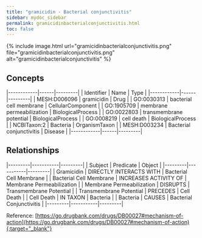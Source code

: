 ```yaml
---
title: "gramicidin - Bacterial conjunctivitis"
sidebar: mydoc_sidebar
permalink: gramicidinbacterialconjunctivitis.html
toc: false 
---
```


{% include image.html url="gramicidinbacterialconjunctivitis.png" file="gramicidinbacterialconjunctivitis.png" alt="gramicidinbacterialconjunctivitis" %}

## Concepts

|------------|------|---------|
| Identifier | Name | Type    |
|------------|------|---------|
| MESH:D006096 | gramicidin | Drug |
| GO:0030313 | bacterial cell membrane | CellularComponent |
| GO:1905709 | membrane permeabilization | BiologicalProcess |
| GO:0022803 | transmembrane potential | BiologicalProcess |
| GO:0008219 | cell death | BiologicalProcess |
| NCBITaxon:2 | Bacteria | OrganismTaxon |
| MESH:D003234 | Bacterial conjunctivitis | Disease |
|------------|------|---------|

## Relationships

|---------|-----------|---------|
| Subject | Predicate | Object  |
|---------|-----------|---------|
| Gramicidin | DIRECTLY INTERACTS WITH | Bacterial Cell Membrane |
| Bacterial Cell Membrane | INCREASES ACTIVITY OF | Membrane Permeabilization |
| Membrane Permeabilization | DISRUPTS | Transmembrane Potential |
| Transmembrane Potential | PRECEDES | Cell Death |
| Cell Death | IN TAXON | Bacteria |
| Bacteria | CAUSES | Bacterial Conjunctivitis |
|---------|-----------|---------|

Reference: [https://go.drugbank.com/drugs/DB00027#mechanism-of-action](https://go.drugbank.com/drugs/DB00027#mechanism-of-action){:target="_blank"}